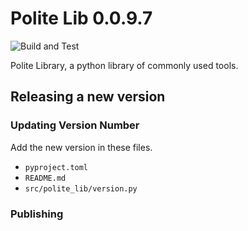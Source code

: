 # Polite Lib 0.0.9.7
![Build and Test](https://github.com/politeauthority/polite-lib/actions/workflows/validate.yaml/badge.svg)

Polite Library, a python library of commonly used tools.

## Releasing a new version
### Updating Version Number
Add the new version in these files.
- `pyproject.toml`
- `README.md`
- `src/polite_lib/version.py`

### Publishing
```bash

```
